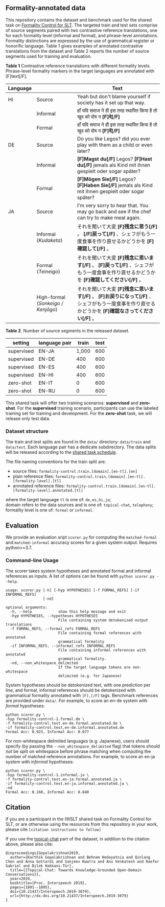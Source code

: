 ## Formality-annotated data

This repository contains the dataset and benchmark used for the shared task on [Formality Control for SLT](https://iwslt.org/2022/formality).
The targeted train and test sets comprise of source segments paired with two contrastive reference translations, one for each formality level (informal and formal), and phrase-level annotations.
Formality distinctions are expressed by the use of grammatical register or honorific language.
Table 1 gives examples of annotated contrastive translations from the dataset and Table 2 reports the number of source segments used for training and evaluation.


**Table 1** Contrastive reference translations with different formality levels. Phrase-level formality markers in the target languages are annotated with [F]text[/F].

|Language	|	|Text	|
|---	|---	|---	|
|HI	|Source	|Yeah but don't blame yourself if society has it set up that way.	|
|	|Informal	|हाँ यदि समाज ने ही इस तरह स्थापित किया है तो खुद को दोष न **[F]दे[/F]**	|
|	|Formal	|हाँ यदि समाज ने ही इस तरह स्थापित किया है तो खुद को दोष न **[F]दें[/F]**	|
|DE	|Source	|Do you like Legos? did you ever play with them as a child or even later?|
|	|Informal |**[F]Magst du[/F]** Legos? **[F]Hast du[/F]** jemals als Kind mit ihnen gespielt oder sogar später?  |
|	|Formal	|**[F]Mögen Sie[/F]** Legos? **[F]Haben Sie[/F]** jemals als Kind mit ihnen gespielt oder sogar später? |
|JA	|Source	|I'm very sorry to hear that. You may go back and see if the chef can try to make meal again.	|
|	|Informal (_Kudaketa_)	|それを聞いて大変 **[F]残念に思う[/F]** 。 **[/F]戻って[/F]** 、シェフがもう一度食事を作り直せるかどうかを **[F]確認して[/F]** 。	|
|	|Formal (_Teineigo_)	|それを聞いて大変 **[F]残念に思います[/F]** 。 **[F]戻って[/F]** 、シェフがもう一度食事を作り直せるかどうかを **[F]確認してください[/F]** 。	|
|	|High-formal (_Sonkeigo / Kenjōgo_)	|それを聞いて大変 **[F]残念に思います[/F]** 。 **[F]お戻りになって[/F]** 、シェフがもう一度食事を作り直せるかどうかを **[F]確認なさってください[/F]** 。	|

**Table 2**. Number of source segments in the released dataset.

|setting	|language pair	|train	|test		|
|---	|---	|---	|---		|
|supervised	|EN-JA	|1,000	|600		|
|supervised	|EN-DE	|400	|600		|
|supervised	|EN-ES	|400	|600		|
|supervised	|EN-HI	|400	|600		|
|zero-shot	|EN-IT	|0	|600		|
|zero-shot	|EN-RU	|0	|600		|

This shared task will offer two training scenarios: **supervised** and **zero-shot**. For the **supervised** training scenario, participants can use the labeled training set for training and development. For the **zero-shot** task, we will release only test data.

### Dataset structure
The train and test splits are found in the `data/` directory: `data/train` and `data/test`. 
Each language pair has a dedicate subdirectory.
The data splits will be released according to the [shared task schedule](https://iwslt.org/2022/formality#important-dates).

The file naming conventions for the train split are: 
- source files: `formality-control.train.[domain].[en-tl].[en]`
- plain reference files: `formality-control.train.[domain].[en-tl].[formality-level].[tl]`
- annotated reference files: `formality-control.train.[domain].[en-tl].[formality-level].annotated.[tl]`

where the target language `tl` is one of: `de,es,hi,ja`; \
domain refers to the data sources and is one of: `topical-chat`, `telephony`; \
formality level is one of: `formal` or `informal`.

## Evaluation

We provide an evaluation sript `scorer.py` for computing the `matched-formal` and `matched-informal` accuracy scores for a given system output. Requires python>=3.7.

### Command-line Usage

The scorer takes system hypotheses and annotated formal and informal references as inputs. A list of options can be found with `python scorer.py --help`.

```
usage: scorer.py [-h] [-hyp HYPOTHESES] [-f FORMAL_REFS] [-if INFORMAL_REFS]
                 [-nd]

optional arguments:
  -h, --help            show this help message and exit
  -hyp HYPOTHESES, --hypotheses HYPOTHESES
                        File containing system detokenized output translations
  -f FORMAL_REFS, --formal_refs FORMAL_REFS
                        File containing formal references with annotated
                        grammatical formality
  -if INFORMAL_REFS, --informal_refs INFORMAL_REFS
                        File containing informal references with annotated
                        grammatical formality.
  -nd, --non_whitespace_delimited
                        If the target language tokens are non-whitespace
                        delimited (e.g. for Japanese)
```
System hypotheses should be detokenized text, with one prediction per line, and formal, informal references should be detokenized with grammatical formality annotated with `[F],[/F]` tags. Benchmark references are provided under `data/`. For example, to score an en-de system with _formal_ hypotheses:
```
python scorer.py \
-hyp formality-control-1.formal.de \
-f formality-control.test.en-de.formal.annotated.de \
-if formality-control.test.en-de.informal.annotated.de
Formal Acc: 0.923, Informal Acc: 0.077
```

For non-whitespace delimited languages (e.g. Japanese), users should specify (by passing the `--non_whitespace_delimited` flag) that tokens should _not_ be split on whitespace before phrase matching when computing the number of matched reference annotations. For example, to score an en-ja system with _informal_ hypotheses:
```
python scorer.py \
-hyp formality-control-1.informal.ja \
-f formality-control.test.en-ja.formal.annotated.ja \
-if formality-control.test.en-ja.informal.annotated.ja \
-nd
Formal Acc: 0.160, Informal Acc: 0.840
```

## Citation

If you are a participant in the IWSLT shared task on Formality Control for SLT, or are otherwise using the resources 
from this repository in your work, please cite `[citation instructions to follow]`

If you use the [topical-chat](https://github.com/alexa/Topical-Chat) part of the dataset, in addition to the citation above, please also cite:
```
@inproceedings{Gopalakrishnan2019, 
  author={Karthik Gopalakrishnan and Behnam Hedayatnia and Qinlang Chen and Anna Gottardi and Sanjeev Kwatra and Anu Venkatesh and Raefer Gabriel and Dilek Hakkani-Tür},
  title={{Topical-Chat: Towards Knowledge-Grounded Open-Domain Conversations}},
  year=2019,
  booktitle={Proc. Interspeech 2019},
  pages={1891--1895},
  doi={10.21437/Interspeech.2019-3079},
  url={http://dx.doi.org/10.21437/Interspeech.2019-3079}
}
```
